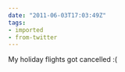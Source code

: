 ```yaml
---
date: "2011-06-03T17:03:49Z"
tags:
- imported
- from-twitter
---
```

My holiday flights got cancelled :\(
